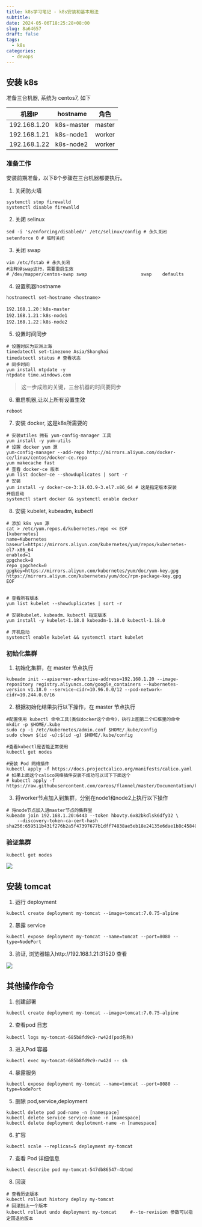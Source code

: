 ```yaml
---
title: k8s学习笔记 - k8s安装和基本用法
subtitle:
date: 2024-05-06T18:25:28+08:00
slug: 8a64657
draft: false
tags:
  - k8s
categories:
  - devops
---
```


## 安装 k8s

准备三台机器, 系统为 centos7, 如下

| 机器IP         | hostname   | 角色     |
| ------------ | ---------- | ------ |
| 192.168.1.20 | k8s-master | master |
| 192.168.1.21 | k8s-node1  | worker |
| 192.168.1.22 | k8s-node2  | worker |

### 准备工作

安装前期准备，以下8个步骤在三台机器都要执行。

1. 关闭防火墙

```shell
systemctl stop firewalld
systemctl disable firewalld
```

2. 关闭 selinux

```shell
sed -i 's/enforcing/disabled/' /etc/selinux/config # 永久关闭
setenforce 0 # 临时关闭
```

3. 关闭 swap

```shell
vim /etc/fstab # 永久关闭
#注释掉swap这行，需要重启生效
# /dev/mapper/centos-swap swap                    swap    defaults 
```

4. 设置机器hostname

```
hostnamectl set-hostname <hostname>

192.168.1.20：k8s-master
192.168.1.21：k8s-node1
192.168.1.22：k8s-node2
```

5. 设置时间同步

```shell
# 设置时区为亚洲上海
timedatectl set-timezone Asia/Shanghai
timedatectl status # 查看状态
# 同步时间
yum install ntpdate -y
ntpdate time.windows.com
```

> 这一步成败的关键，三台机器的时间要同步

6. 重启机器,让以上所有设置生效

```shell
reboot
```

7. 安装 docker, 这是k8s所需要的

```shell
# 安装utiles 拥有 yum-config-manager 工具
yum install -y yum-utils
# 设置 docker yum 源
yum-config-manager --add-repo http://mirrors.aliyun.com/docker-ce/linux/centos/docker-ce.repo
yum makecache fast
# 查看 docker-ce 版本
yum list docker-ce --showduplicates | sort -r
# 安装
yum install -y docker-ce-3:19.03.9-3.el7.x86_64 # 这是指定版本安装
开启启动
systemctl start docker && systemctl enable docker
```

8. 安装 kubelet, kubeadm, kubectl

```shell
# 添加 k8s yum 源
cat > /etc/yum.repos.d/kubernetes.repo << EOF
[kubernetes]
name=Kubernetes
baseurl=https://mirrors.aliyun.com/kubernetes/yum/repos/kubernetes-el7-x86_64
enabled=1
gpgcheck=0
repo_gpgcheck=0
gpgkey=https://mirrors.aliyun.com/kubernetes/yum/doc/yum-key.gpg
https://mirrors.aliyun.com/kubernetes/yum/doc/rpm-package-key.gpg
EOF


# 查看所有版本
yum list kubelet --showduplicates | sort -r

# 安装kubelet、kubeadm、kubectl 指定版本
yum install -y kubelet-1.18.0 kubeadm-1.18.0 kubectl-1.18.0

# 开机启动
systemctl enable kubelet && systemctl start kubelet
```

### 初始化集群

1. 初始化集群，在 master 节点执行

```shell
kubeadm init --apiserver-advertise-address=192.168.1.20 --image-repository registry.aliyuncs.com/google_containers --kubernetes-version v1.18.0 --service-cidr=10.96.0.0/12 --pod-network-cidr=10.244.0.0/16
```

2. 根据初始化结果执行以下操作，在 master 节点执行

```shell
#配置使用 kubectl 命令工具(类似docker这个命令)，执行上图第二个红框里的命令
mkdir -p $HOME/.kube
sudo cp -i /etc/kubernetes/admin.conf $HOME/.kube/config
sudo chown $(id -u):$(id -g) $HOME/.kube/config

#查看kubectl是否能正常使用
kubectl get nodes

#安装 Pod 网络插件
kubectl apply -f https://docs.projectcalico.org/manifests/calico.yaml
# 如果上面这个calico网络插件安装不成功可以试下下面这个
# kubectl apply -f https://raw.githubusercontent.com/coreos/flannel/master/Documentation/kubeflannel.yml
```

3. 将worker节点加入到集群，分别在node1和node2上执行以下操作

```shell
# 将node节点加入进master节点的集群里
kubeadm join 192.168.1.20:6443 --token hbovty.6x82bkdlsk6dfy32 \
    --discovery-token-ca-cert-hash sha256:659511b431f276b2a5f47397677b1dff74838ae5eb18e24135e6dae1b8c45840
```

### 验证集群

```shell
kubectl get nodes
```

![](https://raw.gitmirror.com/telzhou618/images/main/img03/20240506190815.png)

## 安装 tomcat

1. 运行 deployment

```shell
kubectl create deployment my-tomcat --image=tomcat:7.0.75-alpine
```

2. 暴露 service

```shell
kubectl expose deployment my-tomcat --name=tomcat --port=8080 --type=NodePort
```

3. 验证, 浏览器输入http://192.168.1.21:31520 查看

![](https://raw.gitmirror.com/telzhou618/images/main/img03/20240506192139.png)

## 其他操作命令

1. 创建部署

```shell
kubectl create deployment my-tomcat --image=tomcat:7.0.75-alpine
```

2. 查看pod 日志

```shell
kubectl logs my-tomcat-685b8fd9c9-rw42d(pod名称)
```

3. 进入Pod 容器

```shell
kubectl exec my-tomcat-685b8fd9c9-rw42d -- sh
```

4. 暴露服务

```shell
kubectl expose deployment my-tomcat --name=tomcat --port=8080 --type=NodePort
```

5. 删除 pod,service,deployment

```shell
kubectl delete pod pod-name -n [namespace]
kubectl delete service service-name -n [namespace]
kubectl delete deployment deplotment-name -n [namespace]
```

6. 扩容

```shell
kubectl scale --replicas=5 deployment my-tomcat
```

7. 查看 Pod 详细信息

```shell
kubectl describe pod my-tomcat-547db86547-4btmd
```

8. 回滚

```shell
# 查看历史版本
kubectl rollout history deploy my-tomcat 
# 回滚到上一个版本
kubectl rollout undo deployment my-tomcat     #--to-revision 参数可以指定回退的版本
```
